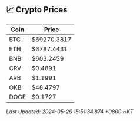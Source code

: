 ## 📈 Crypto Prices

| Coin | Price |
| ---- | ----- |
| BTC | $69270.3817 |
| ETH | $3787.4431 |
| BNB | $603.2459 |
| CRV | $0.4891 |
| ARB | $1.1991 |
| OKB | $48.4797 |
| DOGE | $0.1727 |

_Last Updated: 2024-05-26 15:51:34.874 +0800 HKT_